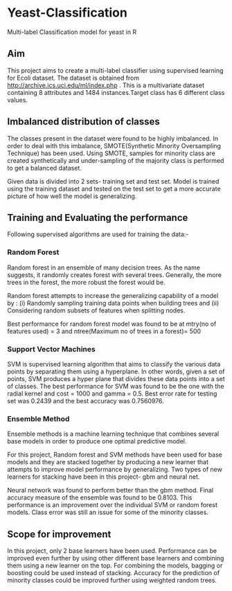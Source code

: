 # **Yeast-Classification**
 Multi-label Classification model for yeast in R
 
## Aim
 This project aims to create a multi-label classifier using supervised learning for Ecoli dataset. The dataset is obtained from http://archive.ics.uci.edu/ml/index.php .
 This is a multivariate dataset containing 8 attributes and 1484 instances.Target class has 6 different class values.

## Imbalanced distribution of classes
 The classes present in the dataset were found to be highly imbalanced. In order to deal with this imbalance, SMOTE(Synthetic Minority Oversampling Technique) has been used. Using SMOTE, samples for minority class are created synthetically and under-sampling of the majority class is performed to get a balanced dataset.

 Given data is divided into 2 sets- training set and test set. Model is trained using the training dataset and tested on the test set to get a more accurate picture of how well the model is generalizing.
 
## Training and Evaluating the performance
 Following supervised algorithms are used for training the data:-
### Random Forest
Random forest in an ensemble of many decision trees. As the name suggests, it randomly creates forest with several trees. Generally, the more trees in the forest, the more robust the forest would be.

 Random forest attempts to increase the generalizing capability of a model by :
(i) Randomly sampling training data points when building trees and
 (ii) Considering random subsets of features when splitting nodes.

 Best performance for random forest model was found to be at mtry(no of features used) = 3 and ntree(Maximum no of trees in a forest)= 500
 
### Support Vector Machines
 SVM is supervised learning algorithm that aims to classify the various data points by separating them using a hyperplane. In other words, given a set of points, SVM produces a hyper plane that divides these data points into a set of classes.
 The best performance for SVM was found to be the one with the radial kernel and cost = 1000 and gamma = 0.5. Best error rate for testing set was 0.2439 and the best accuracy was 0.7560976.
 
### Ensemble Method
  Ensemble methods is a machine learning technique that combines several base models in order to produce one optimal predictive model.

  For this project, Random forest and SVM methods have been used for base models and they are stacked together by producing a new learner that attempts to improve model performance by generalizing. Two types of new learners for stacking have been in this project- gbm and neural net.

  Neural network was found to perform better than the gbm method. Final accuracy measure of the ensemble was found to be 0.8103. This performance is an improvement over the individual SVM or random forest models. Class error was still an issue for some of the minority classes.

## Scope for improvement
In this project, only 2 base learners have been used. Performance can be improved even further by using other different base learners and combining them using a new learner on the top. For combining the models, bagging or boosting could be used instead of stacking. Accuracy for the prediction of minority classes could be improved further using weighted random trees.
